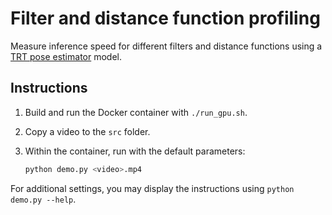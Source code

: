 # Filter and distance function profiling

Measure inference speed for different filters and distance functions using a [TRT pose estimator](https://github.com/NVIDIA-AI-IOT/trt_pose) model.

## Instructions

1. Build and run the Docker container with `./run_gpu.sh`.
2. Copy a video to the `src` folder.
3. Within the container, run with the default parameters:

    ```bash
    python demo.py <video>.mp4
    ```

For additional settings, you may display the instructions using `python demo.py --help`.

